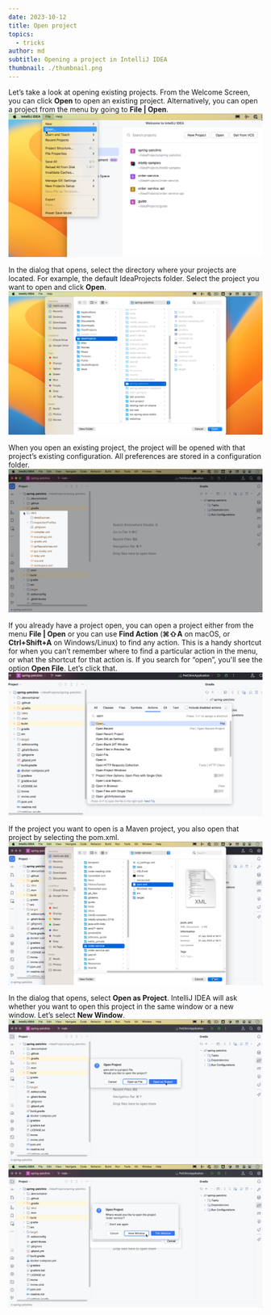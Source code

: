 ```yaml
---
date: 2023-10-12
title: Open project
topics:
  - tricks
author: md
subtitle: Opening a project in IntelliJ IDEA
thumbnail: ./thumbnail.png
---
```


Let’s take a look at opening existing projects.
From the Welcome Screen, you can click **Open** to open an existing project. Alternatively, you can open a project from the menu by going to **File | Open**.
![File - Open](file-open.png)

In the dialog that opens, select the directory where your projects are located. For example, the default IdeaProjects folder. Select the project you want to open and click **Open**.
![Open](open.png)

When you open an existing project, the project will be opened with that project’s existing configuration. All preferences are stored in a configuration folder.
![Configuration folder](config.png)

If you already have a project open, you can open a project either from the menu **File | Open** or you can use **Find Action** (**⌘⇧A** on macOS, or **Ctrl+Shift+A** on Windows/Linux) to find any action. This is a handy shortcut for when you can’t remember where to find a particular action in the menu, or what the shortcut for that action is. If you search for “open”, you'll see the option **Open File**. Let’s click that.
![Find Action - Open](find-action-open.png)

If the project you want to open is a Maven project, you also open that project by selecting the pom.xml.
![Open Maven project from pom.xml](maven-pom-xml.png)

In the dialog that opens, select **Open as Project**. IntelliJ IDEA will ask whether you want to open this project in the same window or a new window. Let’s select **New Window**.
![Open as Project](open-as-project.png)
![New Window](new-window.png)
